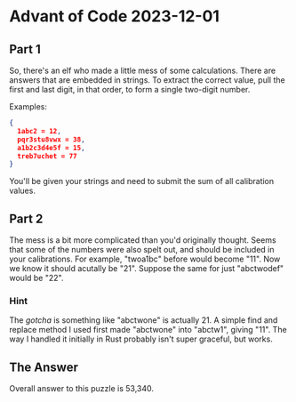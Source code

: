 # Advant of Code 2023-12-01

## Part 1

So, there's an elf who made a little mess of some calculations. There are answers that are embedded in strings. To extract the correct value, pull the first and last digit, in that order, to form a single two-digit number. 

Examples:

```json
{
  1abc2 = 12,
  pqr3stu8vwx = 38,
  a1b2c3d4e5f = 15,
  treb7uchet = 77
}
```

You'll be given your strings and need to submit the sum of all calibration values.

## Part 2

The mess is a bit more complicated than you'd originally thought. Seems that some of the numbers were also spelt out, and should be included in your calibrations. For example, "twoa1bc" before would become "11". Now we know it should acutally be "21". Suppose the same for just "abctwodef" would be "22". 

### Hint

The _gotcha_ is something like "abctwone" is actually 21. A simple find and replace method I used first made "abctwone" into "abctw1", giving "11". The way I handled it initially in Rust probably isn't super graceful, but works.

## The Answer

Overall answer to this puzzle is 53,340.
